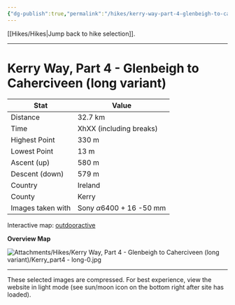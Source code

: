```yaml
---
{"dg-publish":true,"permalink":"/hikes/kerry-way-part-4-glenbeigh-to-caherciveen-long-variant/","hide":"true","updated":"2025-06-16T14:13:02.000+02:00"}
---
```


[[Hikes/Hikes\|Jump back to hike selection]].

---
# Kerry Way, Part 4 - Glenbeigh to Caherciveen (long variant)
 
| Stat              | Value                                |
| ----------------- | ------------------------------------ |
| Distance          | 32.7 km                              |
| Time              | XhXX (including breaks)              |
| Highest Point     | 330 m                                |
| Lowest Point      | 13 m                                 |
| Ascent (up)       | 580 m                                |
| Descent (down)    | 579 m                                |
| Country           | Ireland                              |
| County            | Kerry                                |
| Images taken with | Sony $\alpha\text{6400}$ + 16 -50 mm |

Interactive map: [outdooractive](https://www.outdooractive.com/en/route/hiking-trail/southwest-ireland/kerry-way-part-4-glenbeigh-caherciveen-long-variation-/318373809/?share=%7E3ixcw3hp%244osshygt)

**Overview Map**

![Attachments/Hikes/Kerry Way, Part 4 - Glenbeigh to Caherciveen (long variant)/Kerry_part4 - long-0.jpg](/img/user/Attachments/Hikes/Kerry%20Way,%20Part%204%20-%20Glenbeigh%20to%20Caherciveen%20(long%20variant)/Kerry_part4%20-%20long-0.jpg)

---
These selected images are compressed. For best experience, view the website in light mode (see sun/moon icon on the bottom right after site has loaded).